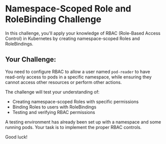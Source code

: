 # Namespace-Scoped Role and RoleBinding Challenge

In this challenge, you'll apply your knowledge of RBAC (Role-Based Access Control) in Kubernetes by creating namespace-scoped Roles and RoleBindings.

## Your Challenge:

You need to configure RBAC to allow a user named `pod-reader` to have read-only access to pods in a specific namespace, while ensuring they cannot access other resources or perform other actions.

The challenge will test your understanding of:
- Creating namespace-scoped Roles with specific permissions
- Binding Roles to users with RoleBindings
- Testing and verifying RBAC permissions

A testing environment has already been set up with a namespace and some running pods. Your task is to implement the proper RBAC controls.

Good luck!
